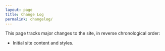 ```yaml
---
layout: page
title: Change Log
permalink: changelog/
---
```


This page tracks major changes to the site, in reverse chronological order:

- Initial site content and styles.
